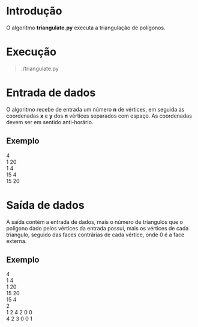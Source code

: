 # Introdução
O algoritmo **triangulate.py** executa a triangulação de polígonos.

# Execução
>./triangulate.py

# Entrada de dados
O algoritmo recebe de entrada um número **n** de vértices, em seguida
as coordenadas **x** e **y** dos **n** vértices separados com espaço.
As coordenadas devem ser em sentido anti-horário.
## Exemplo
4<br />
1 20<br />
1 4<br />
15 4<br />
15 20<br />

# Saída de dados
A saída contém a entrada de dados, mais o número de triangulos que o 
polígono dado pelos vértices da entrada possui, mais os vértices de 
cada triangulo, seguido das faces contrárias de cada vértice, onde
0 é a face externa.

## Exemplo
4<br />
1 4<br />
1 20<br />
15 20<br />
15 4<br />
2<br />
1 2 4 2 0 0<br />
4 2 3 0 0 1<br />

